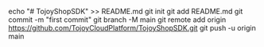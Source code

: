 echo "# TojoyShopSDK" >> README.md
git init
git add README.md
git commit -m "first commit"
git branch -M main
git remote add origin https://github.com/TojoyCloudPlatform/TojoyShopSDK.git
git push -u origin main
